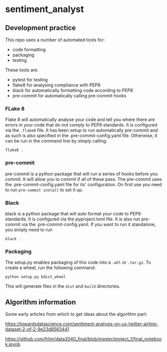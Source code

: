 # sentiment_analyst

## Development practice

This repo uses a number of automated tools for:
* code formatting
* packaging
* testing

These tools are:
* pytest for testing
* flake8 for analysing compliance with PEP8
* black for automatically formatting code according to PEP8
* pre-commit for automatically calling pre-commit hooks

### FLake 8
Flake 8 will automatically analyse your code and tell you where there are errors in your code
that do not comply to PEP8 standards. It is configured via the `.flake8` file.
It has been setup to run automatically pre-commit and as such is also specified in the .pre-commit-config.yaml file.
Otherwise, it can be run in the command line by simply calling:
```
flake8 .
```
### pre-commit
pre-commit is a python package that will run a series of hooks before you commit. It will allow you to commit
if all of these pass. The pre-commit uses the .pre-commit-config.yaml file for its' configuration.
On first use you need to run `pre-commit install` to set it up.

### Black
black is a python package that will auto format your code to PEP8 standards. It is configured via the 
pyproject.toml file. It is also run pre-commit via the .pre-commit-config.yaml.
If you want to run it standalone, you simply need to run
```
black .
```

### Packaging
The setup.py enables packaging of this code into a `.whl` or `.tar.gz`.
To create a wheel, run the following command:
```
python setup.py bdist_wheel
```
This will generate files in the `dist` and `build` directories.

## Algorithm information

Some early articles from which to get ideas about the algorithm part:

https://towardsdatascience.com/sentiment-analysis-on-us-twitter-airline-dataset-2-of-2-9e23d8563441

https://github.com/frlim/data2040_final/blob/master/project_1/final_notebook.ipynb

